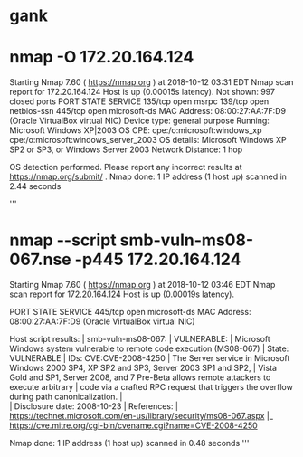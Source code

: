 # gank

# nmap -O 172.20.164.124

Starting Nmap 7.60 ( https://nmap.org ) at 2018-10-12 03:31 EDT
Nmap scan report for 172.20.164.124
Host is up (0.00015s latency).
Not shown: 997 closed ports
PORT    STATE SERVICE
135/tcp open  msrpc
139/tcp open  netbios-ssn
445/tcp open  microsoft-ds
MAC Address: 08:00:27:AA:7F:D9 (Oracle VirtualBox virtual NIC)
Device type: general purpose
Running: Microsoft Windows XP|2003
OS CPE: cpe:/o:microsoft:windows_xp cpe:/o:microsoft:windows_server_2003
OS details: Microsoft Windows XP SP2 or SP3, or Windows Server 2003
Network Distance: 1 hop

OS detection performed. Please report any incorrect results at https://nmap.org/submit/ .
Nmap done: 1 IP address (1 host up) scanned in 2.44 seconds

'''
# nmap --script smb-vuln-ms08-067.nse -p445 172.20.164.124

Starting Nmap 7.60 ( https://nmap.org ) at 2018-10-12 03:46 EDT
Nmap scan report for 172.20.164.124
Host is up (0.00019s latency).

PORT    STATE SERVICE
445/tcp open  microsoft-ds
MAC Address: 08:00:27:AA:7F:D9 (Oracle VirtualBox virtual NIC)

Host script results:
| smb-vuln-ms08-067: 
|   VULNERABLE:
|   Microsoft Windows system vulnerable to remote code execution (MS08-067)
|     State: VULNERABLE
|     IDs:  CVE:CVE-2008-4250
|           The Server service in Microsoft Windows 2000 SP4, XP SP2 and SP3, Server 2003 SP1 and SP2,
|           Vista Gold and SP1, Server 2008, and 7 Pre-Beta allows remote attackers to execute arbitrary
|           code via a crafted RPC request that triggers the overflow during path canonicalization.
|           
|     Disclosure date: 2008-10-23
|     References:
|       https://technet.microsoft.com/en-us/library/security/ms08-067.aspx
|_      https://cve.mitre.org/cgi-bin/cvename.cgi?name=CVE-2008-4250

Nmap done: 1 IP address (1 host up) scanned in 0.48 seconds
'''
